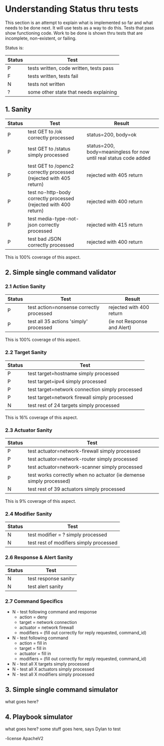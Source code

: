 # Understanding Status thru tests

This section is an attempt to explain what is implemented so far
and what needs to be done next. It will use tests as a way to do this. Tests
that pass show functioning code. Work to be done is shown thru tests that are
incomplete, non-existent, or failing.

Status is:

| Status | Test                                    |
|--------|-----------------------------------------|
| P      | tests written, code written, tests pass |
| F      | tests written, tests fail               |
| N      | tests not written                       |
| ?      | some other state that needs explaining  |

## 1. Sanity

| Status | Test                                                               | Result                                                            |
|--------|--------------------------------------------------------------------|-------------------------------------------------------------------|
| P      | test GET to /ok correctly processed                                | status=200, body=ok                                               |
| P      | test GET to /status simply processed                               | status=200, body=meaningless for now until real status code added |
| P      | test GET to /openc2 correctly processed (rejected with 405 return) | rejected with 405 return                                          |
| P      | test no-http-body correctly processed (rejected with 400 return)   | rejected with 400 return                                          |
| P      | test media-type-not-json correctly processed                       | rejected with 415 return                                          |
| P      | test bad JSON correctly processed                                  | rejected with 400 return                                          |

This is 100% coverage of this aspect.

## 2. Simple single command validator

### 2.1 Action Sanity

| Status | Test                                     | Result                      |
|--------|------------------------------------------|-----------------------------|
| P      | test action=nonsense correctly processed | rejected with 400 return    |
| P      | test all 35 actions 'simply' processed   | (ie not Response and Alert) |

This is 100% coverage of this aspect.

### 2.2 Target Sanity

| Status | Test                                            |
|--------|-------------------------------------------------|
| P      | test target=hostname simply processed           |
| P      | test target=ipv4 simply processed               |
| P      | test target=network connection simply processed |
| P      | test target=network firewall simply processed   |
| N      | test rest of 24 targets simply processed        |

This is 16% coverage of this aspect.

### 2.3 Actuator Sanity

| Status | Test                                                                |
|--------|---------------------------------------------------------------------|
| P      | test actuator=network-firewall simply processed                     |
| P      | test actuator=network-router simply processed                       |
| P      | test actuator=network-scanner simply processed                      |
| P      | test works correctly when no actuator (ie demense simply processed) |
| N      | test rest of 39 actuators simply processed                          |

This is 9% coverage of this aspect.

### 2.4 Modifier Sanity

| Status | Test                                    |
|--------|-----------------------------------------|
| N      | test modifier = ? simply processed      |
| N      | test rest of modifiers simply processed |

### 2.6 Response & Alert Sanity

| Status | Test                 |
|--------|----------------------|
| N      | test response sanity |
| N      | test alert sanity    |

### 2.7 Command Specifics

* N - test following command and response
  * action =  deny
  * target = network connection
  * actuator = network firewall
  * modifiers = (fill out correctly for reply requested, command_id)
* N - test following command
  * action =  fill in
  * target = fill in
  * actuator = fill in
  * modifiers = (fill out correctly for reply requested, command_id)
* N - test all X targets simply processed
* N - test all X actuators simply processed
* N - test all X modifiers simply processed

## 3. Simple single command simulator

what goes here?

## 4. Playbook simulator

what goes here?
some stuff goes here, says Dylan to test

-license ApacheV2
